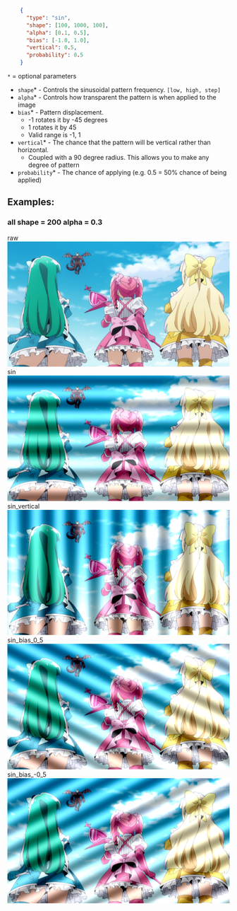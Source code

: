 ```json
    {
      "type": "sin",
      "shape": [100, 1000, 100],
      "alpha": [0.1, 0.5],
      "bias": [-1.0, 1.0],
      "vertical": 0.5,
      "probability": 0.5
    }
```
`*` = optional parameters

- `shape`* - Controls the sinusoidal pattern frequency. `[low, high, step]`
- `alpha`* - Controls how transparent the pattern is when applied to the image
- `bias`* - Pattern displacement.
  - -1 rotates it by -45 degrees
  - 1 rotates it by 45
  - Valid range is -1, 1
- `vertical`* - The chance that the pattern will be vertical rather than horizontal.
  - Coupled with a 90 degree radius. This allows you to make any degree of pattern
- `probability`* - The chance of applying (e.g. 0.5 = 50% chance of being applied)
## Examples:
### all shape = 200  alpha = 0.3
<div> raw</div>
<img src="images/sin/raw.png" title="raw_img">
<div> sin</div>
<img src="images/sin/sin.png" title="sin_img">
<div> sin_vertical</div>
<img src="images/sin/sin_vertical.png" title="sin_vertical_img">
<div> sin_bias_0_5</div>
<img src="images/sin/sin_bias_0_5.png" title="sin_bias_0_5_img">
<div> sin_bias_-0_5</div>
<img src="images/sin/sin_bias_-0_5.png" title="sin_bias_-0_5_img">

